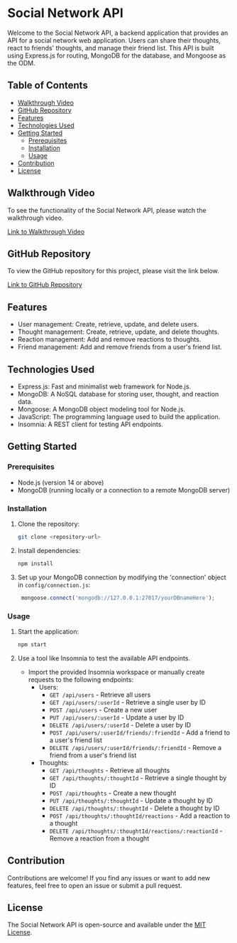 # Social Network API

Welcome to the Social Network API, a backend application that provides an API for a social network web application. Users can share their thoughts, react to friends' thoughts, and manage their friend list. This API is built using Express.js for routing, MongoDB for the database, and Mongoose as the ODM.

## Table of Contents
- [Walkthrough Video](#walkthrough-video)
- [GitHub Repository](#github-repository)
- [Features](#features)
- [Technologies Used](#technologies-used)
- [Getting Started](#getting-started)
  - [Prerequisites](#prerequisites)
  - [Installation](#installation)
  - [Usage](#usage)
- [Contribution](#contribution)
- [License](#license)

## Walkthrough Video

To see the functionality of the Social Network API, please watch the walkthrough video.

[Link to Walkthrough Video](https://www.loom.com/share/ac27eeea31a44137a2821bf2a03fb977?sid=7ad7bbd4-bc90-4102-bf18-284d3a42bc11)

## GitHub Repository

To view the GitHub repository for this project, please visit the link below.

[Link to GitHub Repository](https://github.com/BigMikeNova/NoSQL-Social-API)

## Features

- User management: Create, retrieve, update, and delete users.
- Thought management: Create, retrieve, update, and delete thoughts.
- Reaction management: Add and remove reactions to thoughts.
- Friend management: Add and remove friends from a user's friend list.

## Technologies Used

- Express.js: Fast and minimalist web framework for Node.js.
- MongoDB: A NoSQL database for storing user, thought, and reaction data.
- Mongoose: A MongoDB object modeling tool for Node.js.
- JavaScript: The programming language used to build the application.
- Insomnia: A REST client for testing API endpoints.

## Getting Started

### Prerequisites

- Node.js (version 14 or above)
- MongoDB (running locally or a connection to a remote MongoDB server)

### Installation

1. Clone the repository:

   ```bash
   git clone <repository-url>
    ```
2. Install dependencies:

   ```bash
   npm install
   ```
3. Set up your MongoDB connection by modifying the 'connection' object in `config/connection.js`:

   ```javascript
    mongoose.connect('mongodb://127.0.0.1:27017/yourDBnameHere');
   ```

### Usage

1. Start the application:

   ```bash
   npm start
   ```

2. Use a tool like Insomnia to test the available API endpoints.
   - Import the provided Insomnia workspace or manually create requests to the following endpoints:
     - Users:
       - `GET /api/users` - Retrieve all users
       - `GET /api/users/:userId` - Retrieve a single user by ID
       - `POST /api/users` - Create a new user
       - `PUT /api/users/:userId` - Update a user by ID
       - `DELETE /api/users/:userId` - Delete a user by ID
       - `POST /api/users/:userId/friends/:friendId` - Add a friend to a user's friend list
       - `DELETE /api/users/:userId/friends/:friendId` - Remove a friend from a user's friend list
     - Thoughts:
       - `GET /api/thoughts` - Retrieve all thoughts
       - `GET /api/thoughts/:thoughtId` - Retrieve a single thought by ID
       - `POST /api/thoughts` - Create a new thought
       - `PUT /api/thoughts/:thoughtId` - Update a thought by ID
       - `DELETE /api/thoughts/:thoughtId` - Delete a thought by ID
       - `POST /api/thoughts/:thoughtId/reactions` - Add a reaction to a thought
       - `DELETE /api/thoughts/:thoughtId/reactions/:reactionId` - Remove a reaction from a thought

## Contribution

Contributions are welcome! If you find any issues or want to add new features, feel free to open an issue or submit a pull request.

## License

The Social Network API is open-source and available under the [MIT License](https://opensource.org/licenses/MIT).

